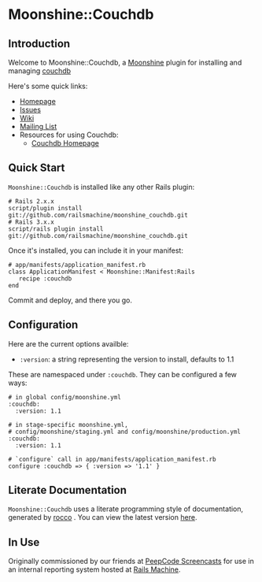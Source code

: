 Moonshine::Couchdb
==================

Introduction
------------

Welcome to Moonshine::Couchdb, a [Moonshine](http://github.com/railsmachine/moonshine) plugin for installing and managing [couchdb](http://www.couchbase.com/products-and-services/couchbase-single-server)

Here's some quick links:

 * [Homepage](http://github.com/railsmachine/moonshine_couchdb)
 * [Issues](http://github.com/railsmachine/moonshine_couchdb/issues) 
 * [Wiki](http://github.com/railsmachine/moonshine_couchdb/wiki) 
 * [Mailing List](http://groups.google.com/group/railsmachine-moonshine)
 * Resources for using Couchdb:
   * [Couchdb Homepage](http://www.google.com/search?q=couchdb)

Quick Start
-----------

`Moonshine::Couchdb` is installed like any other Rails plugin:

    # Rails 2.x.x
    script/plugin install git://github.com/railsmachine/moonshine_couchdb.git
    # Rails 3.x.x
    script/rails plugin install git://github.com/railsmachine/moonshine_couchdb.git

Once it's installed, you can include it in your manifest:

    # app/manifests/application_manifest.rb
    class ApplicationManifest < Moonshine::Manifest:Rails
       recipe :couchdb
    end

Commit and deploy, and there you go.

Configuration
---------------------

Here are the current options availble:

 * `:version`: a string representing the version to install, defaults to 1.1

These are namespaced under `:couchdb`. They can be configured a few ways:

    # in global config/moonshine.yml
    :couchdb:
      :version: 1.1

    # in stage-specific moonshine.yml,
    # config/moonshine/staging.yml and config/moonshine/production.yml
    :couchdb:
      :version: 1.1

    # `configure` call in app/manifests/application_manifest.rb
    configure :couchdb => { :version => '1.1' }

Literate Documentation
----------------------

`Moonshine::Couchdb` uses a literate programming style of documentation, generated by [rocco](https://github.com/rtomayko/rocco) . You can view the latest version [here](lib/moonshine/couchdb.html).

In Use
----------

Originally commissioned by our friends at [PeepCode Screencasts](http://peepcode.com)
for use in an internal reporting system hosted at
[Rails Machine](http://railsmachine.com).
